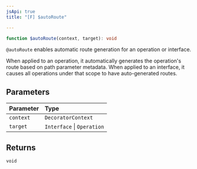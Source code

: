 ```yaml
---
jsApi: true
title: "[F] $autoRoute"

---
```

```ts
function $autoRoute(context, target): void
```

`@autoRoute` enables automatic route generation for an operation or interface.

When applied to an operation, it automatically generates the operation's route based on path parameter
metadata.  When applied to an interface, it causes all operations under that scope to have
auto-generated routes.

## Parameters

| Parameter | Type |
| :------ | :------ |
| `context` | `DecoratorContext` |
| `target` | `Interface` \| `Operation` |

## Returns

`void`

